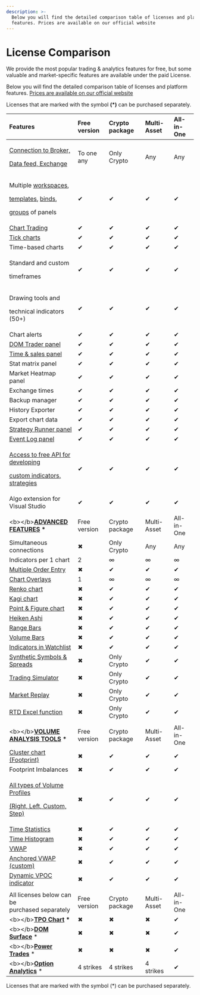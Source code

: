 ```yaml
---
description: >-
  Below you will find the detailed comparison table of licenses and platform
  features. Prices are available on our official website
---
```


# License Comparison

We provide the most popular trading & analytics features for free, but some valuable and market-specific features are available under the paid License.

Below you will find the detailed comparison table of licenses and platform features. [Prices are available on our official website](https://www.quantower.com/pricing)

Licenses that are marked with the symbol **\(\*\)** can be purchased separately.

<table>
  <thead>
    <tr>
      <th style="text-align:left">Features</th>
      <th style="text-align:left">Free version</th>
      <th style="text-align:left">Crypto package</th>
      <th style="text-align:left">Multi-Asset</th>
      <th style="text-align:left">All-in-One</th>
    </tr>
  </thead>
  <tbody>
    <tr>
      <td style="text-align:left">
        <p><a href="https://www.quantower.com/connections">Connection to Broker,</a>
        </p>
        <p><a href="https://www.quantower.com/connections">Data feed, Exchange</a>
        </p>
      </td>
      <td style="text-align:left">To one any</td>
      <td style="text-align:left">Only Crypto</td>
      <td style="text-align:left">Any</td>
      <td style="text-align:left">Any</td>
    </tr>
    <tr>
      <td style="text-align:left">
        <p>Multiple <a href="../general-settings/workspaces-binds-groups.md">workspaces</a>,</p>
        <p><a href="../general-settings/templates.md">templates</a>, <a href="../general-settings/binds.md">binds</a>,</p>
        <p><a href="../general-settings/group-of-panels.md">groups</a> of panels</p>
      </td>
      <td style="text-align:left">&#x2714;</td>
      <td style="text-align:left">&#x2714;</td>
      <td style="text-align:left">&#x2714;</td>
      <td style="text-align:left">&#x2714;</td>
    </tr>
    <tr>
      <td style="text-align:left"><a href="../trading-panels/chart-trading.md">Chart Trading</a>
      </td>
      <td style="text-align:left">&#x2714;</td>
      <td style="text-align:left">&#x2714;</td>
      <td style="text-align:left">&#x2714;</td>
      <td style="text-align:left">&#x2714;</td>
    </tr>
    <tr>
      <td style="text-align:left"><a href="../analytics-panels/chart/chart-types/tick-chart.md">Tick charts</a>
      </td>
      <td style="text-align:left">&#x2714;</td>
      <td style="text-align:left">&#x2714;</td>
      <td style="text-align:left">&#x2714;</td>
      <td style="text-align:left">&#x2714;</td>
    </tr>
    <tr>
      <td style="text-align:left">Time-based charts</td>
      <td style="text-align:left">&#x2714;</td>
      <td style="text-align:left">&#x2714;</td>
      <td style="text-align:left">&#x2714;</td>
      <td style="text-align:left">&#x2714;</td>
    </tr>
    <tr>
      <td style="text-align:left">
        <p>Standard and custom</p>
        <p>timeframes</p>
      </td>
      <td style="text-align:left">&#x2714;</td>
      <td style="text-align:left">&#x2714;</td>
      <td style="text-align:left">&#x2714;</td>
      <td style="text-align:left">&#x2714;</td>
    </tr>
    <tr>
      <td style="text-align:left">
        <p>Drawing tools and</p>
        <p>technical indicators (50+)</p>
      </td>
      <td style="text-align:left">&#x2714;</td>
      <td style="text-align:left">&#x2714;</td>
      <td style="text-align:left">&#x2714;</td>
      <td style="text-align:left">&#x2714;</td>
    </tr>
    <tr>
      <td style="text-align:left">Chart alerts</td>
      <td style="text-align:left">&#x2714;</td>
      <td style="text-align:left">&#x2714;</td>
      <td style="text-align:left">&#x2714;</td>
      <td style="text-align:left">&#x2714;</td>
    </tr>
    <tr>
      <td style="text-align:left"><a href="../trading-panels/dom-trader/">DOM Trader panel</a>
      </td>
      <td style="text-align:left">&#x2714;</td>
      <td style="text-align:left">&#x2714;</td>
      <td style="text-align:left">&#x2714;</td>
      <td style="text-align:left">&#x2714;</td>
    </tr>
    <tr>
      <td style="text-align:left"><a href="../analytics-panels/time-and-sales.md">Time &amp; sales panel</a>
      </td>
      <td style="text-align:left">&#x2714;</td>
      <td style="text-align:left">&#x2714;</td>
      <td style="text-align:left">&#x2714;</td>
      <td style="text-align:left">&#x2714;</td>
    </tr>
    <tr>
      <td style="text-align:left">Stat matrix panel</td>
      <td style="text-align:left">&#x2714;</td>
      <td style="text-align:left">&#x2714;</td>
      <td style="text-align:left">&#x2714;</td>
      <td style="text-align:left">&#x2714;</td>
    </tr>
    <tr>
      <td style="text-align:left">Market Heatmap panel</td>
      <td style="text-align:left">&#x2714;</td>
      <td style="text-align:left">&#x2714;</td>
      <td style="text-align:left">&#x2714;</td>
      <td style="text-align:left">&#x2714;</td>
    </tr>
    <tr>
      <td style="text-align:left">Exchange times</td>
      <td style="text-align:left">&#x2714;</td>
      <td style="text-align:left">&#x2714;</td>
      <td style="text-align:left">&#x2714;</td>
      <td style="text-align:left">&#x2714;</td>
    </tr>
    <tr>
      <td style="text-align:left">Backup manager</td>
      <td style="text-align:left">&#x2714;</td>
      <td style="text-align:left">&#x2714;</td>
      <td style="text-align:left">&#x2714;</td>
      <td style="text-align:left">&#x2714;</td>
    </tr>
    <tr>
      <td style="text-align:left">History Exporter</td>
      <td style="text-align:left">&#x2714;</td>
      <td style="text-align:left">&#x2714;</td>
      <td style="text-align:left">&#x2714;</td>
      <td style="text-align:left">&#x2714;</td>
    </tr>
    <tr>
      <td style="text-align:left">Export chart data</td>
      <td style="text-align:left">&#x2714;</td>
      <td style="text-align:left">&#x2714;</td>
      <td style="text-align:left">&#x2714;</td>
      <td style="text-align:left">&#x2714;</td>
    </tr>
    <tr>
      <td style="text-align:left"><a href="../quantower-algo/strategy-runner.md">Strategy Runner panel</a>
      </td>
      <td style="text-align:left">&#x2714;</td>
      <td style="text-align:left">&#x2714;</td>
      <td style="text-align:left">&#x2714;</td>
      <td style="text-align:left">&#x2714;</td>
    </tr>
    <tr>
      <td style="text-align:left"><a href="../informational-panels/event-log.md">Event Log panel</a>
      </td>
      <td style="text-align:left">&#x2714;</td>
      <td style="text-align:left">&#x2714;</td>
      <td style="text-align:left">&#x2714;</td>
      <td style="text-align:left">&#x2714;</td>
    </tr>
    <tr>
      <td style="text-align:left">
        <p><a href="../quantower-algo/">Access to free API for developing </a>
        </p>
        <p><a href="../quantower-algo/">custom indicators, strategies</a>
        </p>
      </td>
      <td style="text-align:left">&#x2714;</td>
      <td style="text-align:left">&#x2714;</td>
      <td style="text-align:left">&#x2714;</td>
      <td style="text-align:left">&#x2714;</td>
    </tr>
    <tr>
      <td style="text-align:left">Algo extension for Visual Studio</td>
      <td style="text-align:left">&#x2714;</td>
      <td style="text-align:left">&#x2714;</td>
      <td style="text-align:left">&#x2714;</td>
      <td style="text-align:left">&#x2714;</td>
    </tr>
    <tr>
      <td style="text-align:left"></td>
      <td style="text-align:left"></td>
      <td style="text-align:left"></td>
      <td style="text-align:left"></td>
      <td style="text-align:left"></td>
    </tr>
    <tr>
      <td style="text-align:left">&lt;b&gt;&lt;/b&gt;<a href="https://www.quantower.com/advancedfeatures"><b>ADVANCED FEATURES</b></a><b> *</b>
      </td>
      <td style="text-align:left">Free version</td>
      <td style="text-align:left">Crypto package</td>
      <td style="text-align:left">Multi-Asset</td>
      <td style="text-align:left">All-in-One</td>
    </tr>
    <tr>
      <td style="text-align:left">Simultaneous connections</td>
      <td style="text-align:left">&#x2716;</td>
      <td style="text-align:left">Only Crypto</td>
      <td style="text-align:left">Any</td>
      <td style="text-align:left">Any</td>
    </tr>
    <tr>
      <td style="text-align:left">Indicators per 1 chart</td>
      <td style="text-align:left">2</td>
      <td style="text-align:left">&#x221E;</td>
      <td style="text-align:left">&#x221E;</td>
      <td style="text-align:left">&#x221E;</td>
    </tr>
    <tr>
      <td style="text-align:left"><a href="../trading-panels/multiple-order-entry.md">Multiple Order Entry</a>
      </td>
      <td style="text-align:left">&#x2716;</td>
      <td style="text-align:left">&#x2714;</td>
      <td style="text-align:left">&#x2714;</td>
      <td style="text-align:left">&#x2714;</td>
    </tr>
    <tr>
      <td style="text-align:left"><a href="../analytics-panels/chart/chart-overlays.md">Chart Overlays</a>
      </td>
      <td style="text-align:left">1</td>
      <td style="text-align:left">&#x221E;</td>
      <td style="text-align:left">&#x221E;</td>
      <td style="text-align:left">&#x221E;</td>
    </tr>
    <tr>
      <td style="text-align:left"><a href="../analytics-panels/chart/chart-types/renko.md">Renko chart</a>
      </td>
      <td style="text-align:left">&#x2716;</td>
      <td style="text-align:left">&#x2714;</td>
      <td style="text-align:left">&#x2714;</td>
      <td style="text-align:left">&#x2714;</td>
    </tr>
    <tr>
      <td style="text-align:left"><a href="../analytics-panels/chart/chart-types/kagi.md">Kagi chart</a>
      </td>
      <td style="text-align:left">&#x2716;</td>
      <td style="text-align:left">&#x2714;</td>
      <td style="text-align:left">&#x2714;</td>
      <td style="text-align:left">&#x2714;</td>
    </tr>
    <tr>
      <td style="text-align:left"><a href="../analytics-panels/chart/chart-types/points-and-figures.md">Point &amp; Figure chart</a>
      </td>
      <td style="text-align:left">&#x2716;</td>
      <td style="text-align:left">&#x2714;</td>
      <td style="text-align:left">&#x2714;</td>
      <td style="text-align:left">&#x2714;</td>
    </tr>
    <tr>
      <td style="text-align:left"><a href="../analytics-panels/chart/chart-types/heiken-ashi.md">Heiken Ashi</a>
      </td>
      <td style="text-align:left">&#x2716;</td>
      <td style="text-align:left">&#x2714;</td>
      <td style="text-align:left">&#x2714;</td>
      <td style="text-align:left">&#x2714;</td>
    </tr>
    <tr>
      <td style="text-align:left"><a href="../analytics-panels/chart/chart-types/range-bars.md">Range Bars</a>
      </td>
      <td style="text-align:left">&#x2716;</td>
      <td style="text-align:left">&#x2714;</td>
      <td style="text-align:left">&#x2714;</td>
      <td style="text-align:left">&#x2714;</td>
    </tr>
    <tr>
      <td style="text-align:left"><a href="../analytics-panels/chart/chart-types/volume-bars.md">Volume Bars</a>
      </td>
      <td style="text-align:left">&#x2716;</td>
      <td style="text-align:left">&#x2714;</td>
      <td style="text-align:left">&#x2714;</td>
      <td style="text-align:left">&#x2714;</td>
    </tr>
    <tr>
      <td style="text-align:left"><a href="../analytics-panels/watchlist.md#indicators">Indicators in Watchlist</a>
      </td>
      <td style="text-align:left">&#x2716;</td>
      <td style="text-align:left">&#x2714;</td>
      <td style="text-align:left">&#x2714;</td>
      <td style="text-align:left">&#x2714;</td>
    </tr>
    <tr>
      <td style="text-align:left"><a href="../portfolio-panels/synthetic-symbols.md">Synthetic Symbols &amp; Spreads</a>
      </td>
      <td style="text-align:left">&#x2716;</td>
      <td style="text-align:left">Only Crypto</td>
      <td style="text-align:left">&#x2714;</td>
      <td style="text-align:left">&#x2714;</td>
    </tr>
    <tr>
      <td style="text-align:left"><a href="../trading-panels/trading-simulator.md">Trading Simulator</a>
      </td>
      <td style="text-align:left">&#x2716;</td>
      <td style="text-align:left">Only Crypto</td>
      <td style="text-align:left">&#x2714;</td>
      <td style="text-align:left">&#x2714;</td>
    </tr>
    <tr>
      <td style="text-align:left"><a href="../trading-panels/history-player.md">Market Replay</a>
      </td>
      <td style="text-align:left">&#x2716;</td>
      <td style="text-align:left">Only Crypto</td>
      <td style="text-align:left">&#x2714;</td>
      <td style="text-align:left">&#x2714;</td>
    </tr>
    <tr>
      <td style="text-align:left"><a href="../miscellaneous-panels/excel-rtd-trading/">RTD Excel function</a>
      </td>
      <td style="text-align:left">&#x2716;</td>
      <td style="text-align:left">Only Crypto</td>
      <td style="text-align:left">&#x2714;</td>
      <td style="text-align:left">&#x2714;</td>
    </tr>
    <tr>
      <td style="text-align:left"></td>
      <td style="text-align:left"></td>
      <td style="text-align:left"></td>
      <td style="text-align:left"></td>
      <td style="text-align:left"></td>
    </tr>
    <tr>
      <td style="text-align:left">&lt;b&gt;&lt;/b&gt;<a href="https://www.quantower.com/volumeanalysistools"><b>VOLUME ANALYSIS TOOLS</b></a><b> *</b>
      </td>
      <td style="text-align:left">Free version</td>
      <td style="text-align:left">Crypto package</td>
      <td style="text-align:left">Multi-Asset</td>
      <td style="text-align:left">All-in-One</td>
    </tr>
    <tr>
      <td style="text-align:left"><a href="../analytics-panels/chart/volume-analysis-tools/cluster-chart.md">Cluster chart (Footprint)</a>
      </td>
      <td style="text-align:left">&#x2716;</td>
      <td style="text-align:left">&#x2714;</td>
      <td style="text-align:left">&#x2714;</td>
      <td style="text-align:left">&#x2714;</td>
    </tr>
    <tr>
      <td style="text-align:left">Footprint Imbalances</td>
      <td style="text-align:left">&#x2716;</td>
      <td style="text-align:left">&#x2714;</td>
      <td style="text-align:left">&#x2714;</td>
      <td style="text-align:left">&#x2714;</td>
    </tr>
    <tr>
      <td style="text-align:left">
        <p><a href="../analytics-panels/chart/volume-analysis-tools/volume-profiles.md">All types of Volume Profiles </a>
        </p>
        <p><a href="../analytics-panels/chart/volume-analysis-tools/volume-profiles.md">(Right, Left, Custom, Step)</a>
        </p>
      </td>
      <td style="text-align:left">&#x2716;</td>
      <td style="text-align:left">&#x2714;</td>
      <td style="text-align:left">&#x2714;</td>
      <td style="text-align:left">&#x2714;</td>
    </tr>
    <tr>
      <td style="text-align:left"><a href="../analytics-panels/chart/volume-analysis-tools/time-statistics.md">Time Statistics</a>
      </td>
      <td style="text-align:left">&#x2716;</td>
      <td style="text-align:left">&#x2714;</td>
      <td style="text-align:left">&#x2714;</td>
      <td style="text-align:left">&#x2714;</td>
    </tr>
    <tr>
      <td style="text-align:left"><a href="../analytics-panels/chart/volume-analysis-tools/time-histogram.md">Time Histogram</a>
      </td>
      <td style="text-align:left">&#x2716;</td>
      <td style="text-align:left">&#x2714;</td>
      <td style="text-align:left">&#x2714;</td>
      <td style="text-align:left">&#x2714;</td>
    </tr>
    <tr>
      <td style="text-align:left"><a href="../analytics-panels/chart/vwap.md">VWAP</a>
      </td>
      <td style="text-align:left">&#x2716;</td>
      <td style="text-align:left">&#x2714;</td>
      <td style="text-align:left">&#x2714;</td>
      <td style="text-align:left">&#x2714;</td>
    </tr>
    <tr>
      <td style="text-align:left"><a href="../analytics-panels/chart/anchored-vwap.md">Anchored VWAP (custom)</a>
      </td>
      <td style="text-align:left">&#x2716;</td>
      <td style="text-align:left">&#x2714;</td>
      <td style="text-align:left">&#x2714;</td>
      <td style="text-align:left">&#x2714;</td>
    </tr>
    <tr>
      <td style="text-align:left"><a href="https://www.quantower.com/blog/binance-futures-in-quantower-dynamic-poc-and-recent-bid-ask-in-the-dom#dynamic-vpoc-indicator">Dynamic VPOC indicator</a>
      </td>
      <td style="text-align:left">&#x2716;</td>
      <td style="text-align:left">&#x2714;</td>
      <td style="text-align:left">&#x2714;</td>
      <td style="text-align:left">&#x2714;</td>
    </tr>
    <tr>
      <td style="text-align:left"></td>
      <td style="text-align:left"></td>
      <td style="text-align:left"></td>
      <td style="text-align:left"></td>
      <td style="text-align:left"></td>
    </tr>
    <tr>
      <td style="text-align:left">All licenses below can be
        <br />purchased separately</td>
      <td style="text-align:left">Free version</td>
      <td style="text-align:left">Crypto package</td>
      <td style="text-align:left">Multi-Asset</td>
      <td style="text-align:left">All-in-One</td>
    </tr>
    <tr>
      <td style="text-align:left">&lt;b&gt;&lt;/b&gt;<a href="../analytics-panels/tpo-chart.md"><b>TPO Chart</b></a><b> *</b>
      </td>
      <td style="text-align:left">&#x2716;</td>
      <td style="text-align:left">&#x2716;</td>
      <td style="text-align:left">&#x2716;</td>
      <td style="text-align:left">&#x2714;</td>
    </tr>
    <tr>
      <td style="text-align:left">&lt;b&gt;&lt;/b&gt;<a href="https://www.quantower.com/dom-surface"><b>DOM Surface</b></a> *</td>
      <td
      style="text-align:left">&#x2716;</td>
        <td style="text-align:left">&#x2716;</td>
        <td style="text-align:left">&#x2716;</td>
        <td style="text-align:left">&#x2714;</td>
    </tr>
    <tr>
      <td style="text-align:left">&lt;b&gt;&lt;/b&gt;<a href="../analytics-panels/chart/power-trades.md"><b>Power Trades</b></a> *</td>
      <td
      style="text-align:left">&#x2716;</td>
        <td style="text-align:left">&#x2716;</td>
        <td style="text-align:left">&#x2716;</td>
        <td style="text-align:left">&#x2714;</td>
    </tr>
    <tr>
      <td style="text-align:left">&lt;b&gt;&lt;/b&gt;<a href="../analytics-panels/option-analytics.md"><b>Option Analytics</b></a> *</td>
      <td
      style="text-align:left">4 strikes</td>
        <td style="text-align:left">4 strikes</td>
        <td style="text-align:left">4 strikes</td>
        <td style="text-align:left">&#x2714;</td>
    </tr>
  </tbody>
</table>

Licenses that are marked with the symbol \(\*\) can be purchased separately.


